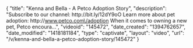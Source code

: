 {
    "title": "Kenna and Bella - A Petco Adoption Story",
    "description": "Subscribe to our channel: http:\/\/bit.ly\/12dY9oO Learn more about pet adoption: http:\/\/www.petco.com\/adoption When it comes to owning a new pet, Petco encoura...",
    "videoid": "145472",
    "date_created": "1394762657",
    "date_modified": "1418181184",
    "type": "captivate",
    "layout": "video",
    "url": "\/v\/kenna-and-bella-a-petco-adoption-story\/145472"
}